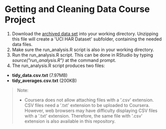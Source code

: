 # Getting and Cleaning Data Course Project #

1. Download the [archived data set](https://d396qusza40orc.cloudfront.net/getdata%2Fprojectfiles%2FUCI%20HAR%20Dataset.zip)
  into your working directory. Unzipping this file will create a
  'UCI HAR Dataset' subfolder, containing the needed data files.
1. Make sure the run\_analysis.R script is also in your working directory.
1. Run the run\_analysis.R script. This can be done in RStudio by typing
  *source("run\_analysis.R")* at the command prompt.
1. The run\_analysis.R script produces two files:
  - **tidy\_data.csv.txt** (7.97MB)
  - **tidy\_averages.csv.txt** (200KB)

> Note:
> - Coursera does not allow attaching files with a '.csv' extension. CSV files
>   need a '.txt' extension to be uploaded to Coursera. However, web browsers
>   may have difficulty displaying CSV files with a '.txt' extension. Therefore,
>   the same file with '.csv' extension is also available in this repository.


